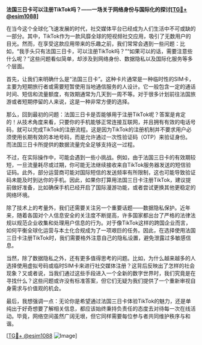 **法国三日卡可以注册TikTok吗？——一场关于网络身份与国际化的探讨[[TG💪+ @esim1088](https://t.me/s/esim1088)]**

在当今这个全球化飞速发展的时代，社交媒体平台已经成为人们生活中不可或缺的一部分。其中，TikTok作为一款风靡全球的短视频社交应用，吸引了无数用户的目光。然而，在享受这款应用带来的乐趣之前，我们常常会遇到一些问题：比如，“我手头只有法国三日卡，可以注册TikTok吗？”“如果可以的话，需要注意些什么呢？”这些问题看似简单，却涉及到网络身份、数据隐私以及国际化服务等多个层面。

首先，让我们来明确什么是“法国三日卡”。这种卡片通常是一种临时性的SIM卡，主要为短期旅行者或需要短暂使用当地通信服务的人设计。它一般包含一定的通话时间、短信和流量额度，有效期通常为几天到一周不等。对于很多计划前往法国旅游或者短期停留的人来说，这是一种非常方便的选择。

那么，回到最初的问题：法国三日卡是否能够用于注册TikTok呢？答案是肯定的！从技术角度来看，只要你的手机能够正常连接互联网，并且拥有有效的电话号码，就可以完成TikTok的注册流程。这是因为TikTok的注册机制并不要求用户必须使用长期有效的本地号码，而是允许通过一次性验证码（OTP）来验证身份。而法国三日卡所提供的数据流量完全足够支持这一过程。

不过，在实际操作中，可能会遇到一些小挑战。例如，由于法国三日卡的有效期较短，一旦流量耗尽或过期，你可能无法继续接收来自TikTok服务器发送的短信验证码。此外，部分运营商可能对国际短信的发送频率有所限制，这也可能导致验证码未能及时到达你的手机。因此，如果你打算用法国三日卡注册TikTok，建议提前做好准备，比如确保手机已经开启了国际漫游功能，或者尝试更换其他更稳定的网络环境。

除了技术上的考量外，我们还需要关注另一个重要话题——数据隐私保护。近年来，随着各国对个人信息安全的关注度不断提高，许多国家都出台了严格的法律法规以规范企业收集和处理用户信息的行为。对于像TikTok这样的跨国企业而言，如何平衡全球化运营与本土化合规成为了一项艰巨的任务。因此，在选择使用法国三日卡注册TikTok时，我们需要格外注意自己的隐私设置，避免泄露过多敏感信息。

当然，除了数据隐私之外，还有更多值得思考的问题。比如，为什么越来越多的人选择使用虚拟号码或临时SIM卡来进行社交媒体注册？这背后反映出了怎样的社会现象？又或者说，当我们通过这些手段进入一个全新的数字世界时，我们究竟是在寻找什么？这些问题或许没有标准答案，但它们无疑为我们提供了一个重新审视自身需求与价值观的机会。

最后，我想强调一点：无论你是希望通过法国三日卡体验TikTok的魅力，还是单纯出于好奇想要了解相关信息，都应该始终秉持负责任的态度去对待每一次在线活动。毕竟，网络空间虽然广阔无垠，但它同样需要每位参与者共同维护秩序与和谐。

[[TG💪+ @esim1088](https://t.me/s/esim1088) ![Image](https://i.postimg.cc/4NQfJmqS/Snipaste-2025-05-13-00-14-12.png)]